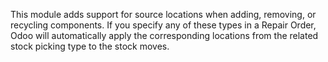 This module adds support for source locations when adding, removing, or recycling components. If you specify any of these types in a Repair Order, Odoo will automatically apply the corresponding locations from the related stock picking type to the stock moves.